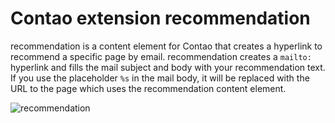 # Contao extension recommendation
recommendation is a content element for Contao that creates a hyperlink to recommend a specific page by email. recommendation creates a `mailto:` hyperlink and fills the mail subject and body with your recommendation text.
If you use the placeholder `%s` in the mail body, it will be replaced with the URL to the page which uses the recommendation content element.

![recommendation](https://cloud.githubusercontent.com/assets/873113/13738191/5698fbe4-e9c3-11e5-975d-7027f577052f.png)
